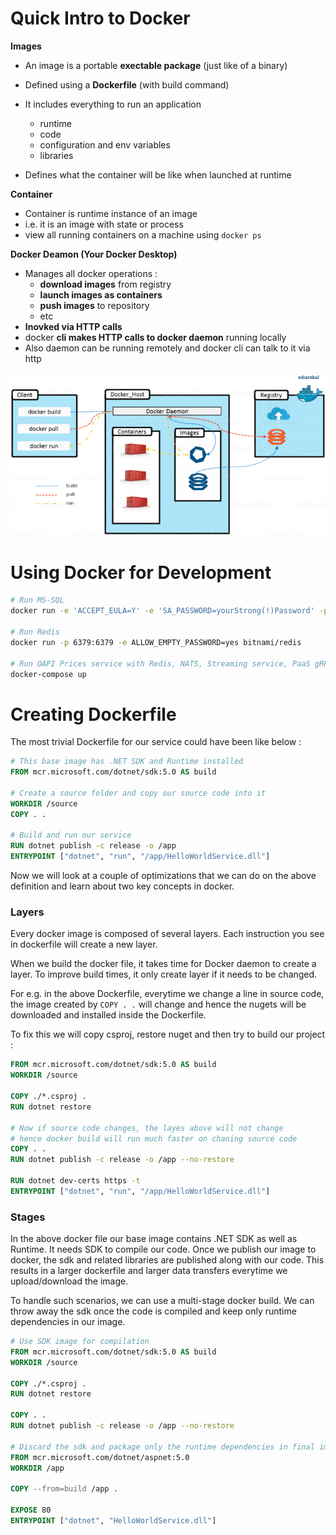 # Quick Intro to Docker



**Images**

- An image is a portable **exectable package** (just like of a binary)

- Defined using a **Dockerfile** (with build command)

- It includes everything to run an application 
  - runtime
  - code
  - configuration and env variables
  - libraries

- Defines what the container will be like when launched at runtime



**Container**

- Container is runtime instance of an image
- i.e. it is an image with state or process
- view all running containers on a machine using ```docker ps```



**Docker Deamon (Your Docker Desktop)**

- Manages all docker operations : 
  - **download images** from registry
  - **launch images as containers**
  - **push images** to repository 
  - etc
- **Inovked via HTTP calls**
- docker **cli makes HTTP calls to docker daemon** running locally 
- Also daemon can be running remotely and docker cli can talk to it via http



![daemon](./images/docker-daemon.png) 





# Using Docker for Development

```bash
# Run MS-SQL
docker run -e 'ACCEPT_EULA=Y' -e 'SA_PASSWORD=yourStrong(!)Password' -p 1433:1433 -d mcr.microsoft.com/mssql/server:2017-CU8-ubuntu

# Run Redis 
docker run -p 6379:6379 -e ALLOW_EMPTY_PASSWORD=yes bitnami/redis
  
# Run OAPI Prices service with Redis, NATS, Streaming service, PaaS gRPC Server on local machine
docker-compose up
```



# Creating Dockerfile

The most trivial Dockerfile for our service could have been like below : 

```dockerfile
# This base image has .NET SDK and Runtime installed
FROM mcr.microsoft.com/dotnet/sdk:5.0 AS build

# Create a source folder and copy our source code into it
WORKDIR /source
COPY . .

# Build and run our service
RUN dotnet publish -c release -o /app
ENTRYPOINT ["dotnet", "run", "/app/HelloWorldService.dll"]  
```



Now we will look at a couple of optimizations that we can do on the above definition and learn about two key concepts in docker.



### Layers 

Every docker image is composed of several layers. Each instruction you see in dockerfile will create a new layer.

When we build the docker file, it takes time for Docker daemon to create a layer. To improve build times, it only create layer if it needs to be changed.

For e.g. in the above Dockerfile, everytime we change a line in source code, the image created by `COPY . .` will change and hence the nugets will be downloaded and installed inside the Dockerfile.

To fix this we will copy csproj, restore nuget and then try to build our project : 

```Dockerfile
FROM mcr.microsoft.com/dotnet/sdk:5.0 AS build
WORKDIR /source

COPY ./*.csproj .
RUN dotnet restore

# Now if source code changes, the layes above will not change
# hence docker build will run much faster on chaning source code
COPY . .
RUN dotnet publish -c release -o /app --no-restore

RUN dotnet dev-certs https -t
ENTRYPOINT ["dotnet", "run", "/app/HelloWorldService.dll"]  
```



### Stages

In the above docker file our base image contains .NET SDK as well as Runtime. It needs SDK to compile our code. Once we publish our image to docker, the sdk and related libraries are published along with our code. This results in a larger dockerfile and larger data transfers everytime we upload/download the image.

To handle such scenarios, we can use a multi-stage docker build. We can throw away the sdk once the code is compiled and keep only runtime dependencies in our image.

```dockerfile
# Use SDK image for compilation
FROM mcr.microsoft.com/dotnet/sdk:5.0 AS build
WORKDIR /source

COPY ./*.csproj .
RUN dotnet restore

COPY . .
RUN dotnet publish -c release -o /app --no-restore

# Discard the sdk and package only the runtime dependencies in final image
FROM mcr.microsoft.com/dotnet/aspnet:5.0
WORKDIR /app

COPY --from=build /app .

EXPOSE 80  
ENTRYPOINT ["dotnet", "HelloWorldService.dll"]
```

